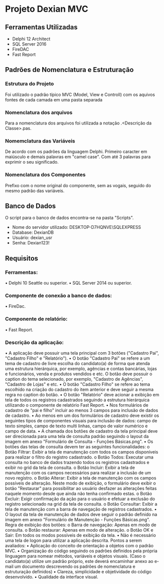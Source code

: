 # Projeto Dexian MVC
## Ferramentas Utilizadas
- Delphi 12 Architect
- SQL Server 2016
- FireDAC
- Fast Report
## Padrões de Nomenclatura e Estruturação
### Estrutura do Projeto
Foi utilizado o padrão típico MVC (Model, View e Controll) com os aquivos fontes de cada camada em uma pasta separada
### Nomenclatura dos arquivos
Para a nomenclatura dos arquivos foi utilizada a notação <Camada>.<Descrição da Classe>.pas.
### Nomemclatura das Variáveis
De acordo com os padrões da linguagem Delphi. Primeiro caracter em maiúsculo e demais palavras em "camel case". Com até 3 palavras para exprimir o seu significado.
### Nomenclatura dos Componentes
Prefixo com o nome original do componente, sem as vogais, seguido do mesmo padrão das variáveis.

## Banco de Dados
O script para o banco de dados encontra-se na pasta "Scripts".
- Nome do servidor utilizado: DESKTOP-D7HQNVE\SQLEXPRESS
- Database: DexianDB
- Usuário: dexian_usr
- Senha: Dexian123!

## Requisitos
### Ferramentas:
• Delphi 10 Seattle ou superior.
• SQL Server 2014 ou superior.
### Componente de conexão a banco de dados:
• FireDac.
### Componente de relatório:
• Fast Report.
### Descrição da aplicação:
• A aplicação deve possuir uma tela principal com 3 botões ("Cadastro Pai", "Cadastro Filho" e "Relatório").
• O botão "Cadastro Pai" se refere a um tema de cadastro de livre escolha do candidato(a) de forma que atenda uma estrutura hierárquica, por exemplo, agências e contas bancárias, lojas e funcionários, venda e produtos vendidos e etc. O botão deve possuir o caption do tema selecionado, por exemplo, "Cadastro de Agências", "Cadastro de Lojas" e etc.
• O botão "Cadastro Filho" se refere ao tema escolhido na criação do cadastro do item anterior e deve seguir a mesma regra no caption do botão.
• O botão "Relatório" deve acionar a exibição em tela de todos os registros cadastrados seguindo a estrutura hierárquica utilizando o componente de relatório Fast Report.
• Nos formulários de cadastro de "pai e filho" incluir ao menos 3 campos para inclusão de dados de cadastro.
• Ao menos em um dos formulários de cadastro deve existir os seguintes tipos de componentes visuais para inclusão de dados: campo de texto simples, campo de texto multi linhas, campo de valor numérico e campo de data.
• A chamada dos botões de cadastro da tela principal deve ser direcionada para uma tela de consulta padrão seguindo o layout da imagem em anexo "Formulário de Consulta - Funções Básicas.png".
• Os botões das telas de consulta devem ter as seguintes funcionalidades:
o Botão Filtrar: Exibir a tela de manutenção com todos os campos disponíveis para realizar o filtro do registro cadastrado.
o Botão Todos: Executar uma consulta no banco de dados trazendo todos os registros cadastrados e exibir no grid da tela de consulta.
o Botão Incluir: Exibir a tela de manutenção com os campos necessários para realizar a inclusão de um novo registro.
o Botão Alterar: Exibir a tela de manutenção com os campos possíveis de alteração. Neste modo de exibição, o formulário deve exibir o botão "Restaurar" para possibilitar ao usuário desfazer as alterações feitas naquele momento desde que ainda não tenha confirmado estas.
o Botão Excluir: Exigir confirmação da ação para o usuário e efetuar a exclusão do registro selecionado na grid da tela de consulta.
o Botão Consultar: Exibir a tela de manutenção com a barra de navegação de registros cadastrados.
• O layout da tela de manutenção de dados deve seguir o padrão definido na imagem em anexo "Formulário de Manutenção - Funções Básicas.png". Regra de exibição dos botões:
o Barra de navegação: Apenas em modo de consulta.
o Botão restaurar: Apenas em modo de alteração.
o Botão OK e Sair: Em todos os modos possíveis de exibição da tela.
• Não é necessário uma tela de logon para utilizar a aplicação descrita.
Pontos a serem avaliados:
• Aplicação do conceito de orientação a objetos com o padrão MVC.
• Organização do código seguindo os padrões definidos pela própria linguagem para nomear métodos, variáveis e objetos visuais. (Caso o candidato(a) utilize um padrão próprio, este deverá encaminhar anexo ao e-mail um documento descrevendo os padrões de nomenclatura e estruturação definidos)
• Clareza, simplicidade e objetividade do código desenvolvido.
• Qualidade da interface visual.
